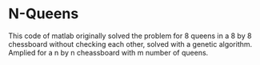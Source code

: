# N-Queens
This code of matlab originally solved the problem for 8 queens in a 8 by 8 chessboard without checking each other, solved with a genetic algorithm. Amplied for a n by n cheassboard with m number of queens.
